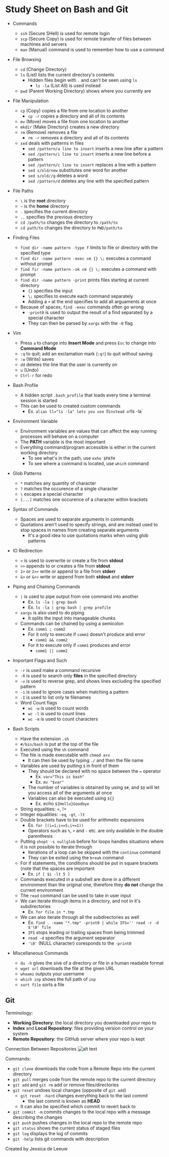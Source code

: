 # Study Sheet on Bash and Git 

- Commands
   - `ssh` (Secure SHell) is used for remote login
   - `scp` (Secure Copy) is used for remote transfer of files between machines and servers
   - `man` (Manual) command is used to remember how to use a command

- File Browsing
   - `cd` (Change Directory)
   - `ls` (List) lists the current directory's contents
     - Hidden files begin with `.` and can't be seen using `ls`
        - `ls -la` (List All) is used instead
   - `pwd` (Parent Working Directory) shows where you currently are

- File Manipulation
   - `cp` (Copy) copies a file from one location to another
     - `cp -r` copies a directory and all of its contents 
   - `mv` (Move) moves a file from one location to another
   - `mkdir` (Make Directory) creates a new directory
   - `rm` (Remove) removes a file
     - `rm -r` removes a directory and all of its contents  
   - `sed` deals with patterns in files
      - `sed /pattern/a line to insert` inserts a new line after a pattern
      - `sed /pattern/i line to insert` inserts a new line before a pattern
      - `sed /pattern/c line to insert` replaces a line with a pattern
      - `sed s/old/new` substitutes one word for another 
      - `sed s/old//g` deletes a word
      - `sed /pattern/d` deletes any line with the specified pattern

- File Paths
   - `\` is the **root** directory
   - `~` is the **home** directory 
   - `.` specifies the current directory
   - `..` specifies the previous directory
   - `cd /path/to` changes the directory to `/path/to`
   - `cd path/to` changes the directory to `PWD/path/to`

- Finding Files
   - `find dir -name pattern -type f` limits to file or directory with the specified type
   - `find dir -name pattern -exec cm {} \;` executes a command without prompt
   - `find fir -name pattern -ok cm {} \;` executes a command with prompt
   - `find dir -name pattern -print` prints files starting at current directory
      - `{}` specifies the input
      - `\;` specifies to execute each command separately
      - Adding a `+` at the end specifies to add all arguaments at once
   - Because of spaces, `find -exec` commands often go wrong
      - `-print0` is used to output the result of a find separated by a special character 
      - They can then be parsed by `xargs` with the `-0` flag

- Vim
   - Press `a` to change into **Insert Mode** and press `Esc` to change into **Command Mode**
   - `:q` to quit; add an exclamation mark (`:q!`) to quit without saving
   - `:w` (Write) saves
   - `dd` deletes the line that the user is currently on
   - `u` (Undo)
   - `Ctrl-r` for redo 

- Bash Profile
   - A hidden script `.bash_profile` that loads every time a terminal session is started
   - This can be used to created custom commands
     - Ex. `alias ll="ls -la" lets you use `ll` instead of `ls -la`

- Environment Variable
   - Environment variables are values that can affect the way running processes will behave on a computer
   - The **PATH** variable is the most important 
   - Everything command/program accessible is either in the current working directory 
      - To see what's in the path, use `exho $PATH`
      - To see where a command is located, use `which` command

- Glob Patterns
   - `*` matches any quantity of character
   - `?` matches the occurence of a single character
   - `\` escapes a special character
   - `[...]` matches one occurence of a character within brackets  

- Syntax of Commands
   - Spaces are used to separate arguments in commands
   - Quotations aren't used to specify strings, and are instead used to stop spaces in names from creating separate arguments
      - It's a good idea to use quotations marks when using glob patterns

- IO Redirection
   - `>` is used to overwrite or create a file from **stdout**
   - `>>` appends to or creates a file from **stdout**
   - `2>` or `2>>` write or append to a file from **stderr**
   - `&>` or `&>>` write or append from both **stdout** and **stderr**

- Piping and Chaining Commands
   - `|` is used to pipe output from one command into another
      - Ex. `ls -la | grep bash`
      - Ex. `ls -la | grep bash | grep profile`
   - `xargs` is also used to do piping 
      - It splits the input into manageable chunks  
   - Commands can be chained by using a semicolon
      - Ex. `comm1 ; comm2`
      - For it only to execute if `comm1` doesn't produce and error
          - `comm1 && comm2`
      - For it to execute only if `comm1` produces and error
          - `comm1 || comm2`

- Important Flags and Such
   - `-r` is used make a command recursive
   - `-R` is used to search only **files** in the specified directory
   - `-v` is used to reverse grep, and shows lines excluding the specified pattern
   - `-i` is used to ignore cases when matching a pattern
   - `-I` is used to list only te filenames
   - Word Count flags
      - `wc -w` is used to count words
      - `wc -l` is used to count lines
      - `wc -m` is used to count characters

- Bash Scripts
   - Have the extension `.sh`
   - `#/bin/bash` is put at the top of the file
   - Executed using the `sh` command
   - The file is made executable with `chmod a+x`
       - It can then be used by typing `./` and then the file name
   - Variables are used by putting `$` in front of them
       - They should be declared with no space between the `=` operator
           - Ex. `var="This is bash"`
           - Ex. `mv "$var"`
       - The number of variables is obtained by using `$#`, and `$@` will let you access all of the arguments at once
       - Variables can also be executed using `${}`
           - Ex. echo `${Hello}Goodbye`
   - String equalities: =, !=
   - Integer equalities: `-eq`, `-gt`, `-lt` 
   - Double brackets have to be used for arithmetic expansions
       - Ex. `for ((i=1;i<=5;i+=1))`
       - Operators such as `%`, `+` and `-` etc. are only available in the double parenthesis
   - Putting `shopt -s nullglob` before for loops handles situations where it is not possible to iterate through
       - Iterations of a loop can be skipped with the `continue` command
       - They can be exited using the `break` command
   - For if statements, the conditions should be put in square brackets (note that the spaces are important
        - Ex. `if [ $i -lt 5 ]`
   - Commands executed in a subshell are done in a different environment than the original one, therefore they **do not** change the current environment
   - The `read` command can be used to take in user input
   - We can iterate through items in a directory, and not in it's subdirectories
        - Ex. `for file in *.tmp`
   - We can also iterate through all the subdirectories as well
        - Ex. `find . -name "*.tmp" -print0 |
                   while IFS='' read -r -d $'\0' file`
        - `IFS` stops leading or trailing spaces from being trimmed
        - `read -d` specifies the argument separator
        - `'\0'` (NULL character) coresponds to the `-print0` 

- Miscellaneous Commands 
   - `du -h` gives the sive of a directory or file in a human readable format
   - `wget url` downloads the file at the given URL
   - `whoami` outputs your username
   - `which inp` shows the full path of `inp`
   - `sort file` sorts a file

## Git
Terminology: 
- **Working Directory**: the local directory you downloaded your repo to
- **Index** and **Local Repository**: files providing version control on your system
- **Remote Repository**: the GitHub server where your repo is kept

Connection Between Repositories
![alt text][link]

[link]: https://greenido.files.wordpress.com/2013/07/git-local-remote.png?w=696&h=570 "Repo diagram"

Commands:
- `git clone` downloads the code from a Remote Repo into the current directory
- `git pull` merges code from the remote repo to the current directory
- `git add` and `git rm` add or remove files/directories
- `git reset` undoes local changes (opposite of `git add`)
   - `git reset -hard` changes everything back to the last commit
      - the last commit is known as **HEAD**
   - It can also be specified which commit to revert back to
- `git commit -m` commits changes to the local repo with a message describing the changes
- `git push` pushes changes in the local repo to the remote repo
- `git status` shows the current status of staged files
- `git log` displays the log of commits
- `git -help` lists git commands with description

Created by Jessica de Leeuw 
